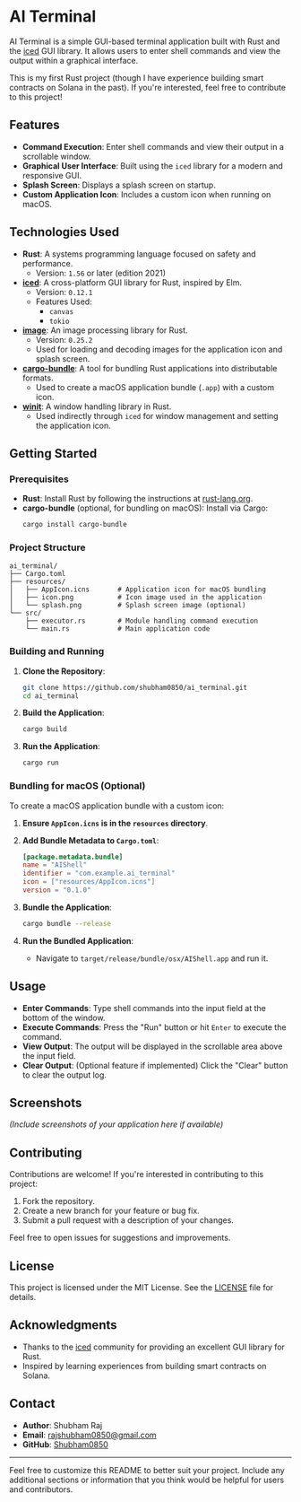 # AI Terminal

AI Terminal is a simple GUI-based terminal application built with Rust and the [iced](https://github.com/iced-rs/iced) GUI library. It allows users to enter shell commands and view the output within a graphical interface.

This is my first Rust project (though I have experience building smart contracts on Solana in the past). If you're interested, feel free to contribute to this project!

## Features

- **Command Execution**: Enter shell commands and view their output in a scrollable window.
- **Graphical User Interface**: Built using the `iced` library for a modern and responsive GUI.
- **Splash Screen**: Displays a splash screen on startup.
- **Custom Application Icon**: Includes a custom icon when running on macOS.

## Technologies Used

- **Rust**: A systems programming language focused on safety and performance.
  - Version: `1.56` or later (edition 2021)
- **[iced](https://github.com/iced-rs/iced)**: A cross-platform GUI library for Rust, inspired by Elm.
  - Version: `0.12.1`
  - Features Used:
    - `canvas`
    - `tokio`
- **[image](https://crates.io/crates/image)**: An image processing library for Rust.
  - Version: `0.25.2`
  - Used for loading and decoding images for the application icon and splash screen.
- **[cargo-bundle](https://crates.io/crates/cargo-bundle)**: A tool for bundling Rust applications into distributable formats.
  - Used to create a macOS application bundle (`.app`) with a custom icon.
- **[winit](https://crates.io/crates/winit)**: A window handling library in Rust.
  - Used indirectly through `iced` for window management and setting the application icon.

## Getting Started

### Prerequisites

- **Rust**: Install Rust by following the instructions at [rust-lang.org](https://www.rust-lang.org/tools/install).
- **cargo-bundle** (optional, for bundling on macOS): Install via Cargo:
  ```bash
  cargo install cargo-bundle
  ```

### Project Structure

```
ai_terminal/
├── Cargo.toml
├── resources/
│   ├── AppIcon.icns       # Application icon for macOS bundling
│   ├── icon.png           # Icon image used in the application
│   └── splash.png         # Splash screen image (optional)
└── src/
    ├── executor.rs        # Module handling command execution
    └── main.rs            # Main application code
```

### Building and Running

1. **Clone the Repository**:
   ```bash
   git clone https://github.com/shubham0850/ai_terminal.git
   cd ai_terminal
   ```

2. **Build the Application**:
   ```bash
   cargo build
   ```

3. **Run the Application**:
   ```bash
   cargo run
   ```

### Bundling for macOS (Optional)

To create a macOS application bundle with a custom icon:

1. **Ensure `AppIcon.icns` is in the `resources` directory**.

2. **Add Bundle Metadata to `Cargo.toml`**:

   ```toml
   [package.metadata.bundle]
   name = "AIShell"
   identifier = "com.example.ai_terminal"
   icon = ["resources/AppIcon.icns"]
   version = "0.1.0"
   ```

3. **Bundle the Application**:
   ```bash
   cargo bundle --release
   ```

4. **Run the Bundled Application**:
   - Navigate to `target/release/bundle/osx/AIShell.app` and run it.

## Usage

- **Enter Commands**: Type shell commands into the input field at the bottom of the window.
- **Execute Commands**: Press the "Run" button or hit `Enter` to execute the command.
- **View Output**: The output will be displayed in the scrollable area above the input field.
- **Clear Output**: (Optional feature if implemented) Click the "Clear" button to clear the output log.

## Screenshots

*(Include screenshots of your application here if available)*

## Contributing

Contributions are welcome! If you're interested in contributing to this project:

1. Fork the repository.
2. Create a new branch for your feature or bug fix.
3. Submit a pull request with a description of your changes.

Feel free to open issues for suggestions and improvements.

## License

This project is licensed under the MIT License. See the [LICENSE](LICENSE) file for details.

## Acknowledgments

- Thanks to the [iced](https://github.com/iced-rs/iced) community for providing an excellent GUI library for Rust.
- Inspired by learning experiences from building smart contracts on Solana.

## Contact

- **Author**: Shubham Raj
- **Email**: rajshubham0850@gmail.com
- **GitHub**: [Shubham0850](https://github.com/Shubham0850)

---

Feel free to customize this README to better suit your project. Include any additional sections or information that you think would be helpful for users and contributors.